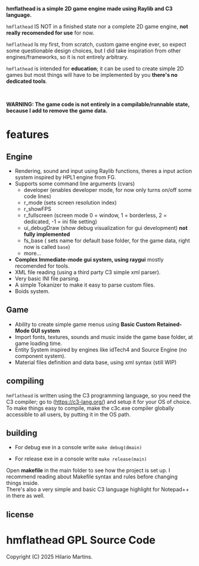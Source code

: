 **hmflathead is a simple 2D game engine made using Raylib and C3 language.**

`hmflathead` IS NOT in a finished state nor a complete 2D game engine, **not really recomended for use** for now. 

`hmflathead` Is my first, from scratch, custom game engine ever, so expect some questionable design choices, but I did take inspiration from other engines/frameworks, so it is not entirely arbitrary.

`hmflathead` is intended for **education**; it can be used to create simple 2D games but most things will have to be implemented by you **there's no dedicated tools**.

<br>

**WARNING: The game code is not entirely in a compilable/runnable state, because I add to remove the game data.**

# features

 ## Engine
 - Rendering, sound and input using Raylib functions, theres a input action system inspired by HPL1 engine from FG.
 - Supports some command line arguments (cvars)
    + developer (enables developer mode, for now only turns on/off some code lines)
    + r_mode (sets screen resolution index)
    + r_showFPS
    + r_fullscreen (screen mode 0 = window, 1 = borderless, 2 = dedicated, -1 = ini file setting)
    + ui_debugDraw (show debug visualization for gui development) **not fully implemented**
    + fs_base ( sets name for default base folder, for the game data, right now is called `base`)
    + more...
 - **Complex Immediate-mode gui system, using raygui** mostly recomended for tools.
 - XML file reading (using a third party C3 simple xml parser).
 - Very basic INI file parsing.
 - A simple Tokanizer to make it easy to parse custom files.
 - Boids system.
 ## Game
 - Ability to create simple game menus using **Basic Custom Retained-Mode GUI system**
 - Import fonts, textures, sounds and music inside the game base folder, at game loading time.
 - Entity System inspired by engines like idTech4 and Source Engine (no component system).
 - Material files definition and data base, using xml syntax (still WIP)

## compiling

`hmflathead` is written using the C3 programming language, so you need the C3 compiler;  go to (https://c3-lang.org/) and setup it for your OS of choice.
             To make things easy to compile, make the c3c.exe compiler globally accessible to all users, by putting it in the OS path.
             
## building

   - For debug exe in a console write 
`make debug(dmain)`

   - For release exe in a console write 
`make release(main)`

Open **makefile** in the main folder to see how the project is set up. I recommend reading about Makefile syntax and rules before
changing things inside.  
There's also a very simple and basic C3 language highlight for Notepad++ in there as well.

  
## license

# hmflathead GPL Source Code
Copyright (C) 2025 Hilario Martins.
